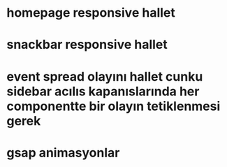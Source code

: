 # homepage responsive hallet

# snackbar responsive hallet

# event spread olayını hallet cunku sidebar acılıs kapanıslarında her componentte bir olayın tetiklenmesi gerek

# gsap animasyonlar
